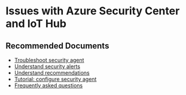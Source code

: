 <properties
  pagetitle="Issues with Azure Security Center and IoT Hub "
  service="microsoft.devices"
  resource="iothubs"
  ms.author="yiygu"
  selfhelptype="Generic"
  supporttopicids="32636058"
  resourcetags=""
  productpesids="15946"
  cloudenvironments="public,blackforest,fairfax,mooncake,usnat,ussec"
  articleid="412dfc49-ed54-4e1e-8f09-64bfac530af6s"
  ownershipid="AzureIot_IotHub" />
# Issues with Azure Security Center and IoT Hub 

## **Recommended Documents**

* [Troubleshoot security agent](https://docs.microsoft.com/azure/asc-for-iot/troubleshoot-agent)
* [Understand security alerts](https://docs.microsoft.com/azure/asc-for-iot/concept-security-alerts)
* [Understand recommendations](https://docs.microsoft.com/azure/asc-for-iot/concept-recommendations)
* [Tutorial: configure security agent](https://docs.microsoft.com/azure/asc-for-iot/how-to-agent-configuration)
* [Frequently asked questions](https://docs.microsoft.com/azure/asc-for-iot/resources-frequently-asked-questions)